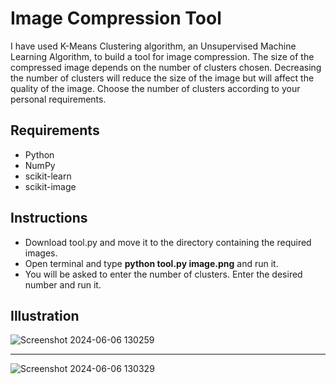 # Image Compression Tool

I have used K-Means Clustering algorithm, an Unsupervised Machine Learning Algorithm, to build a tool for image compression. The size of the compressed image depends on the number of clusters chosen. Decreasing the number of clusters will reduce the size of the image but will affect the quality of the image. Choose the number of clusters according to your personal requirements.

## Requirements

- Python
- NumPy
- scikit-learn
- scikit-image

## Instructions

- Download tool.py and move it to the directory containing the required images.
- Open terminal and type **python tool.py image.png** and run it.
- You will be asked to enter the number of clusters. Enter the desired number and run it.

## Illustration

![Screenshot 2024-06-06 130259](https://github.com/asquare004/Image-Compression-Tool/assets/114394057/199f6303-fe01-4872-b7dd-cb7b5e0f21be)

---

![Screenshot 2024-06-06 130329](https://github.com/asquare004/Image-Compression-Tool/assets/114394057/4e52e13b-0d78-4762-ac7d-d035064263af)
